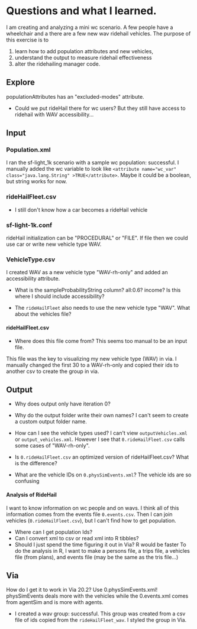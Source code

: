 # Questions and what I learned.
I am creating and analyzing a mini wc scenario. A few people have a wheelchair
and a there are a few new wav ridehail vehicles.
The purpose of this exercise is to
1) learn how to add population attributes and new vehicles,
2) understand the output to measure ridehail effectiveness
3) alter the ridehailing manager code.


## Explore
populationAttributes has an "excluded-modes" attribute.
- Could we put rideHail there for wc users?
But they still have access to ridehail with WAV accessibility...


## Input
### Population.xml
 I ran the sf-light_1k scenario with a sample wc population: successful.
 I manually added the wc variable to look like
`<attribute name="wc_var" class="java.lang.String" >TRUE</attribute>`. Maybe
it could be a boolean, but string works for now.

### rideHailFleet.csv
- I still don't know how a car becomes a rideHail vehicle

### sf-light-1k.conf
rideHail initialization can be "PROCEDURAL" or "FILE". If file then we could
use car or write new vehicle type WAV.

### VehicleType.csv
I created WAV as a new vehicle type "WAV-rh-only" and added an accessibility
attribute.
- What is the sampleProbabilityString column? all:0.6? income? Is this where I
should include accessibility?

- The `rideHailFleet` also needs to use the new vehicle type "WAV". What
about the vehicles file?

#### rideHailFleet.csv
- Where does this file come from? This seems too manual to be an input file.

This file was the key to visualizing my new vehicle type (WAV) in via. I manually
changed the first 30 to a WAV-rh-only and copied their ids to another csv to create
the group in via.



## Output
- Why does output only have iteration 0?
- Why do the output folder write their own names? I can't seem to create a custom
output folder name.

- How can I see the vehicle types used? I can't view `outputVehicles.xml` or
`output_vehicles.xml`.
However I see that `0.rideHailFleet.csv` calls some cases of "WAV-rh-only".
- Is `0.rideHailFleet.csv` an optimized version of rideHailFleet.csv? What is
the difference?
- What are the vehicle IDs on `0.physSimEvents.xml`? The vehicle ids are so confusing

#### Analysis of RideHail
I want to know information on wc people and on wavs.
I think all of this information comes from the events file `0.events.csv`.
Then I can join vehicles (`0.rideHailFleet.csv`), but I can't find how to get
population.
- Where can I get population Ids?
- Can I convert xml to csv or read xml into R tibbles?
- Should I just spend the time figuring it out in Via? R would be faster
To do the analysis in R, I want to make a persons file, a trips file, a vehicles
file (from plans), and events file (may be the same as the tris file...)





## Via
How do I get it to work in Via 20.2? Use 0.physSimEvents.xml! physSimEvents
deals more with the vehicles while the 0.events.xml comes from agentSim and
is more with agents.

- I created a wav group: successful. This group was created from a csv file of ids
copied from the `rideHailFleet_wav`. I styled the group in Via.
